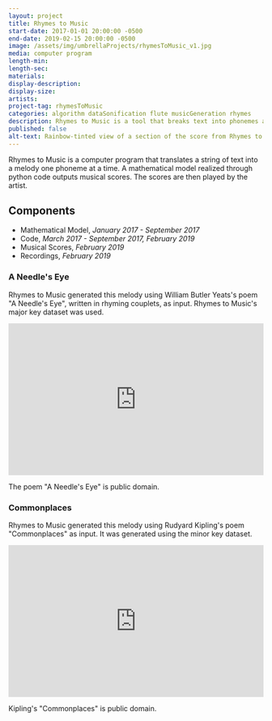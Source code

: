 ```yaml
---
layout: project
title: Rhymes to Music
start-date: 2017-01-01 20:00:00 -0500
end-date: 2019-02-15 20:00:00 -0500
image: /assets/img/umbrellaProjects/rhymesToMusic_v1.jpg
media: computer program
length-min:
length-sec:
materials:
display-description:
display-size:
artists:
project-tag: rhymesToMusic
categories: algorithm dataSonification flute musicGeneration rhymes
description: Rhymes to Music is a tool that breaks text into phonemes and creates a melody
published: false
alt-text: Rainbow-tinted view of a section of the score from Rhymes to Music's output of Commonplaces.
---
```


Rhymes to Music is a computer program that translates a string of text into a melody one phoneme at a time. A mathematical model realized through python code outputs musical scores. The scores are then played by the artist.

## Components
- Mathematical Model, *January 2017 - September 2017*
- Code, *March 2017 - September 2017, February 2019*
- Musical Scores, *February 2019*
- Recordings, *February 2019*

### A Needle's Eye
Rhymes to Music generated this melody using William Butler Yeats's poem "A
Needle's Eye", written in rhyming couplets, as input. Rhymes to Music's major key dataset was used.

<iframe width="100%" height="300" scrolling="no" frameborder="no" allow="autoplay" src="https://w.soundcloud.com/player/?url=https%3A//api.soundcloud.com/tracks/635846217%3Fsecret_token%3Ds-5sspC&color=%23f648f9&auto_play=false&hide_related=false&show_comments=true&show_user=true&show_reposts=false&show_teaser=true&visual=true"></iframe>

The poem "A Needle's Eye" is public domain.



### Commonplaces

Rhymes to Music generated this melody using Rudyard Kipling's poem "Commonplaces"
as input. It was generated using the minor key dataset.

<iframe width="100%" height="300" scrolling="no" frameborder="no" allow="autoplay" src="https://w.soundcloud.com/player/?url=https%3A//api.soundcloud.com/tracks/635848737%3Fsecret_token%3Ds-VHFde&color=%23f648f9&auto_play=false&hide_related=false&show_comments=true&show_user=true&show_reposts=false&show_teaser=true&visual=true"></iframe>

Kipling's "Commonplaces" is public domain.
